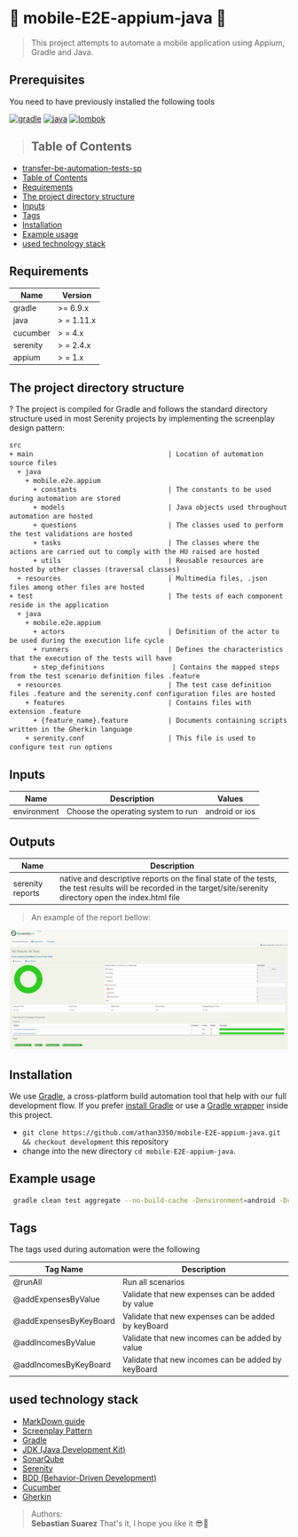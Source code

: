 # :tada: **mobile-E2E-appium-java** :tada:


> This project attempts to automate a mobile application using Appium, Gradle and Java.

## **Prerequisites**

You need to have previously installed the following tools

[![gradle](https://img.shields.io/badge/gradle-v6.9.X-green.svg)](https://gradle.org/install/)
[![java](https://img.shields.io/badge/java-v1.11.X-yellow.svg)](https://www.java.com/es/)
[![lombok](https://img.shields.io/badge/appium-v1.X-purple.svg)](https://appium.io/)


> ## **Table of Contents**

- [transfer-be-automation-tests-sp](#Module-or-Project-name)
- [Table of Contents](#Table-of-Contents)
- [Requirements](#Requirements)
- [The project directory structure](#The-project-directory-structure)
- [Inputs](#Inputs)
- [Tags](#Tags)
- [Installation](#Installation)
- [Example usage](#Example-usage)
- [ used technology stack  ](#Further-Reading--Useful-Links)

## **Requirements**

| Name      | Version |  
| --------- | ------- |  
| gradle |  \>= 6.9.x |  
| java | > = 1.11.x |  
| cucumber | > = 4.x |  
| serenity | > = 2.4.x |  
| appium | > = 1.x |  

## **The project directory structure**

? The project is compiled for Gradle and follows the standard directory structure used in most Serenity projects by
implementing the screenplay design pattern:

```Gherkin
src
+ main                                  | Location of automation source files
  + java
    + mobile.e2e.appium
      + constants                       | The constants to be used during automation are stored
      + models                          | Java objects used throughout automation are hosted
      + questions                       | The classes used to perform the test validations are hosted
      + tasks                           | The classes where the actions are carried out to comply with the HU raised are hosted
      + utils                           | Reusable resources are hosted by other classes (traversal classes)
  + resources                           | Multimedia files, .json files among other files are hosted
+ test                                  | The tests of each component reside in the application
  + java
    + mobile.e2e.appium
      + actors                          | Definition of the actor to be used during the execution life cycle
      + runners                         | Defines the characteristics that the execution of the tests will have
      + step_definitions                 | Contains the mapped steps from the test scenario definition files .feature
  + resources                           | The test case definition files .feature and the serenity.conf configuration files are hosted
    + features                          | Contains files with extension .feature
      + {feature_name}.feature          | Documents containing scripts written in the Gherkin language
    + serenity.conf                     | This file is used to configure test run options
```

## **Inputs**

| Name | Description | Values |  
| ------------------ | -------------------------- |  -------------------------- |  
| environment |Choose the operating system to run   | android or ios |

## **Outputs**

| Name               | Description                |  
| ------------------ | -------------------------- |  
| serenity reports   |   native and descriptive reports on the final state of the tests, the test results will be recorded in the target/site/serenity directory open the index.html file |

> An example of the report bellow:

![](./src/main/resources/img/serenityReport.PNG)

## **Installation**

We use [Gradle](http://www.gradle.org), a cross-platform build automation tool that help with our full development
flow. If you prefer [install Gradle](http://www.gradle.org/installation) or use
a [Gradle wrapper](http://www.gradle.org/docs/current/userguide/gradle_wrapper.html) inside this project. 

* `git clone https://github.com/athan3350/mobile-E2E-appium-java.git && checkout development` this repository
* change into the new directory `cd mobile-E2E-appium-java`.

## **Example usage**

```bash  
 gradle clean test aggregate --no-build-cache -Denvironment=android -Dcucumber.options="--tags @tag_name"
```

## **Tags**

The tags used during automation were the following

| Tag Name               | Description                |  
| ------------------ | -------------------------- |  
| @runAll   |  Run all scenarios  |
| @addExpensesByValue   |  Validate that new expenses can be added by value  |
| @addExpensesByKeyBoard   |  Validate that new expenses can be added by keyBoard  |
| @addIncomesByValue   |  Validate that new incomes can be added by value  |
| @addIncomesByKeyBoard   |  Validate that new incomes can be added by keyBoard  |


## **used technology stack**

* [MarkDown guide](https://www.markdownguide.org/getting-started/)
* [Screenplay Pattern](https://serenity-js.org/handbook/thinking-in-serenity-js/screenplay-pattern.html)
* [Gradle](https://gradle.org/install/)
* [JDK (Java Development Kit)](https://www.oracle.com/java/technologies/javase-downloads.html)
* [SonarQube](https://www.sonarqube.org/)
* [Serenity](http://www.thucydides.info/#/)
* [BDD (Behavior-Driven Development)](http://www.thucydides.info/#/)
* [Cucumber](https://cucumber.io/)
* [Gherkin](https://cucumber.io/docs/gherkin/)

> Authors:  
> **Sebastian Suarez**
> That's it, I hope you like it :sunglasses::metal: